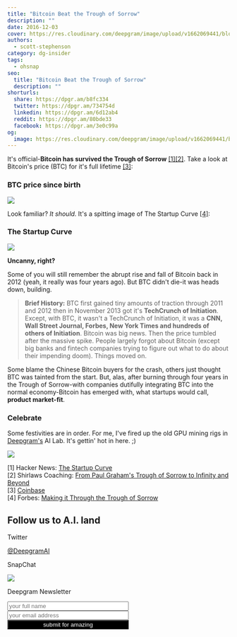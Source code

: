 ```yaml
---
title: "Bitcoin Beat the Trough of Sorrow"
description: ""
date: 2016-12-03
cover: https://res.cloudinary.com/deepgram/image/upload/v1662069441/blog/bitcoin-beat-the-trough-of-sorrow/placeholder-post-image%402x.jpg
authors:
  - scott-stephenson
category: dg-insider
tags:
  - ohsnap
seo:
  title: "Bitcoin Beat the Trough of Sorrow"
  description: ""
shorturls:
  share: https://dpgr.am/b8fc334
  twitter: https://dpgr.am/734754d
  linkedin: https://dpgr.am/6d12ab4
  reddit: https://dpgr.am/80bde33
  facebook: https://dpgr.am/3e0c99a
og:
  image: https://res.cloudinary.com/deepgram/image/upload/v1662069441/blog/bitcoin-beat-the-trough-of-sorrow/placeholder-post-image%402x.jpg
---
```


It's official-**Bitcoin has survived the Trough of Sorrow** [[1]](#cit1)[[2]](#cit2). Take a look at Bitcoin's price (BTC) for it's full lifetime [[3]](#cit3):

### BTC price since birth

![](/wp-content/uploads/2016/12/Screen-Shot-2016-12-02-at-3.33.21-PM.png)

Look familiar? _It should._ It's a spitting image of The Startup Curve [[4]](#cit4):

### The Startup Curve

![](/wp-content/uploads/2016/12/pg_startup_curve-1.png)

**Uncanny, right?**

Some of you will still remember the abrupt rise and fall of Bitcoin back in 2012 (yeah, it really was four years ago). But BTC didn't die-it was heads down, building.

> **Brief History:** BTC first gained tiny amounts of traction through 2011 and 2012 then in November 2013 got it's **TechCrunch of Initiation**. Except, with BTC, it wasn't a TechCrunch of Initiation, it was a **CNN, Wall Street Journal, Forbes, New York Times and hundreds of others of Initiation**. Bitcoin was big news. Then the price tumbled after the massive spike. People largely forgot about Bitcoin (except big banks and fintech companies trying to figure out what to do about their impending doom). Things moved on.

Some blame the Chinese Bitcoin buyers for the crash, others just thought BTC was tainted from the start. But, alas, after burning through four years in the Trough of Sorrow-with companies dutifully integrating BTC into the normal economy-Bitcoin has emerged with, what startups would call, **product market-fit**.

### Celebrate

Some festivities are in order. For me, I've fired up the old GPU mining rigs in [Deepgram's](https://www.deepgram.com/) AI Lab. It's gettin' hot in here. ;)

![](/wp-content/uploads/2016/12/deepgram_gpus.jpg)

<a id="cit1"></a>[1] Hacker News: [The Startup Curve](https://news.ycombinator.com/item?id=173261)  
<a id="cit2"></a>[2] Shirlaws Coaching: [From Paul Graham's Trough of Sorrow to Infinity and Beyond](http://www.shirlawscoaching.co.uk/shirlawsresources/2011/8/25/from-paul-grahams-trough-of-sorrow-to-infinity-and-beyond.html)  
<a id="cit3"></a>[3] [Coinbase](http://www.coinbase.com)  
<a id="cit4"></a>[4] Forbes: [Making it Through the Trough of Sorrow](http://www.forbes.com/sites/kylewong/2015/08/09/making-it-through-the-startup-trough-of-sorrow/#6bfd823514ee)

## Follow us to A.I. land



Twitter

[@DeepgramAI](https://twitter.com/DeepgramAI)

SnapChat

![](https://res.cloudinary.com/deepgram/image/upload/v1661725716/blog/bitcoin-beat-the-trough-of-sorrow/Screen-Shot-2016-11-02-at-4.16.43-PM.png)



Deepgram Newsletter

<input class="newsletter-signup-input-name" type="text" placeholder="your full name" style="width:275px;">  
<input class="newsletter-signup-input" type="text" placeholder="your email address" style="width:275px;">  
<button class="newsletter-signup-btn" style="color:white;background-color:black;width:275px;">submit for amazing</button>





<script>$('.newsletter-signup-btn').click(function(event){ $.post( 'https://www.deepgram.com/newsletter_signup', JSON.stringify({ 'from_url': window.location.href, 'email': $('.newsletter-signup-input').val(), 'name': $('.newsletter-signup-input-name').val() }), function(response){ $('.newsletter-signup-btn').html('thanks, sign up your friends!'); $('.newsletter-signup-input-name').val(""); $('.newsletter-signup-input').val(""); } ); }); $('.newsletter-signup-input').keyup(function(event){ if(e.keyCode == 13){ $('.newsletter-signup-btn').click(); } });</script>
